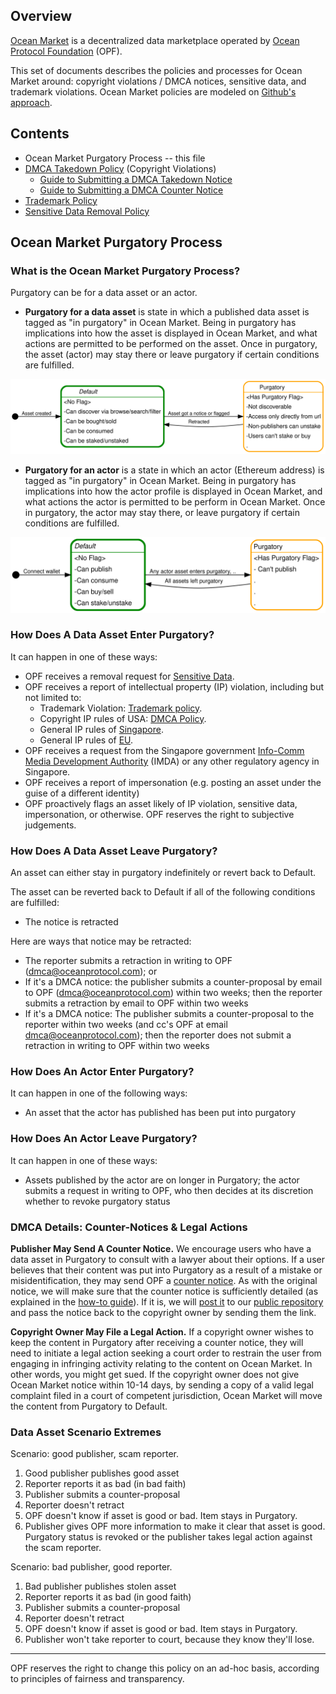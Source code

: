 ## Overview

[Ocean Market](https://market.oceanprotocol.com) is a decentralized data marketplace operated by [Ocean Protocol Foundation](https://www.oceanprotocol.com) (OPF).

This set of documents describes the policies and processes for Ocean Market around: copyright violations / DMCA notices, sensitive data, and trademark violations. Ocean Market policies are modeled on [Github's approach](https://github.com/github/dmca).

## Contents

* Ocean Market Purgatory Process -- this file
* [DMCA Takedown Policy](dmca-takedown-policy.md) (Copyright Violations)
  * [Guide to Submitting a DMCA Takedown Notice](guide-to-submitting-a-dmca-takedown-notice.md)
  * [Guide to Submitting a DMCA Counter Notice](guide-to-submitting-a-dmca-counter-notice.md)
* [Trademark Policy](ocean-market-trademark-policy.md)
* [Sensitive Data Removal Policy](ocean-market-sensitive-data-removal-policy.md)

## Ocean Market Purgatory Process

### What is the Ocean Market Purgatory Process?

Purgatory can be for a data asset or an actor.

* **Purgatory for a data asset** is state in which a published data asset is tagged as "in purgatory" in Ocean Market. Being in purgatory has implications into how the asset is displayed in Ocean Market, and what actions are permitted to be performed on the asset. Once in purgatory, the asset (actor) may stay there or leave purgatory if certain conditions are fulfilled.

![](images/process-asset.svg)

* **Purgatory for an actor** is a state in which an actor (Ethereum address) is tagged as "in purgatory" in Ocean Market. Being in purgatory has implications into how the actor profile is displayed in Ocean Market, and what actions the actor is permitted to be perform in Ocean Market. Once in purgatory, the actor may stay there, or leave purgatory if certain conditions are fulfilled.

![](images/process-actor.svg)

### How Does A Data Asset Enter Purgatory?

It can happen in one of these ways:
* OPF receives a removal request for [Sensitive Data](ocean-market-sensitive-data-removal-policy.md).
* OPF receives a report of intellectual property (IP) violation, including but not limited to:
  * Trademark Violation: [Trademark policy](ocean-market-trademark-policy.md).
  * Copyright IP rules of USA: [DMCA Policy](dmca-takedown-policy.md).
  * General IP rules of [Singapore](https://www.ipos.gov.sg/understanding-innovation-ip).
  * General IP rules of [EU](https://europa.eu/youreurope/business/running-business/intellectual-property/index_en.htm).
* OPF receives a request from the Singapore government [Info-Comm Media Development Authority](https://www.imda.gov.sg/) (IMDA) or any other regulatory agency in Singapore.
* OPF receives a report of impersonation (e.g. posting an asset under the guise of a different identity)
* OPF proactively flags an asset likely of IP violation, sensitive data, impersonation, or otherwise. OPF reserves the right to subjective judgements.

### How Does A Data Asset Leave Purgatory?

An asset can either stay in purgatory indefinitely or revert back to Default. 

The asset can be reverted back to Default if all of the following conditions are fulfilled:
* The notice is retracted

Here are ways that notice may be retracted:
* The reporter submits a retraction in writing to OPF (dmca@oceanprotocol.com); or
* If it's a DMCA notice: the publisher submits a counter-proposal by email to OPF (dmca@oceanprotocol.com) within two weeks; then the reporter submits a retraction by email to OPF within two weeks
* If it's a DMCA notice: The publisher submits a counter-proposal to the reporter within two weeks (and cc's OPF at email dmca@oceanprotocol.com); then the reporter does not submit a retraction in writing to OPF within two weeks

### How Does An Actor Enter Purgatory?

It can happen in one of the following ways:
* An asset that the actor has published has been put into purgatory

### How Does An Actor Leave Purgatory?

It can happen in one of these ways:
* Assets published by the actor are on longer in Purgatory; the actor submits a request in writing to OPF, who then decides at its discretion whether to revoke purgatory status

### DMCA Details: Counter-Notices & Legal Actions

**Publisher May Send A Counter Notice.** We encourage users who have a data asset in Purgatory to consult with a lawyer about their options. If a user believes that their content was put into Purgatory as a result of a mistake or misidentification, they may send OPF a [counter notice](guide-to-submitting-a-dmca-counter-notice). As with the original notice, we will make sure that the counter notice is sufficiently detailed (as explained in the [how-to guide](guide-to-submitting-a-dmca-counter-notice)). If it is, we will [post it](#d-transparency) to our [public repository](https://github.com/oceanprotocol/list-purgatory) and pass the notice back to the copyright owner by sending them the link.

**Copyright Owner May File a Legal Action.** If a copyright owner wishes to keep the content in Purgatory after receiving a counter notice, they will need to initiate a legal action seeking a court order to restrain the user from engaging in infringing activity relating to the content on Ocean Market. In other words, you might get sued. If the copyright owner does not give Ocean Market notice within 10-14 days, by sending a copy of a valid legal complaint filed in a court of competent jurisdiction, Ocean Market will move the content from Purgatory to Default.

### Data Asset Scenario Extremes

Scenario: good publisher, scam reporter.
1. Good publisher publishes good asset
2. Reporter reports it as bad (in bad faith)
3. Publisher submits a counter-proposal
4. Reporter doesn't retract
5. OPF doesn't know if asset is good or bad. Item stays in Purgatory. 
6. Publisher gives OPF more information to make it clear that asset is good. Purgatory status is revoked or the publisher takes legal action against the scam reporter.

Scenario: bad publisher, good reporter.
1. Bad publisher publishes stolen asset
2. Reporter reports it as bad (in good faith)
3. Publisher submits a counter-proposal
4. Reporter doesn't retract
5. OPF doesn't know if asset is good or bad. Item stays in Purgatory. 
6. Publisher won't take reporter to court, because they know they'll lose.

----

OPF reserves the right to change this policy on an ad-hoc basis, according to principles of fairness and transparency.

